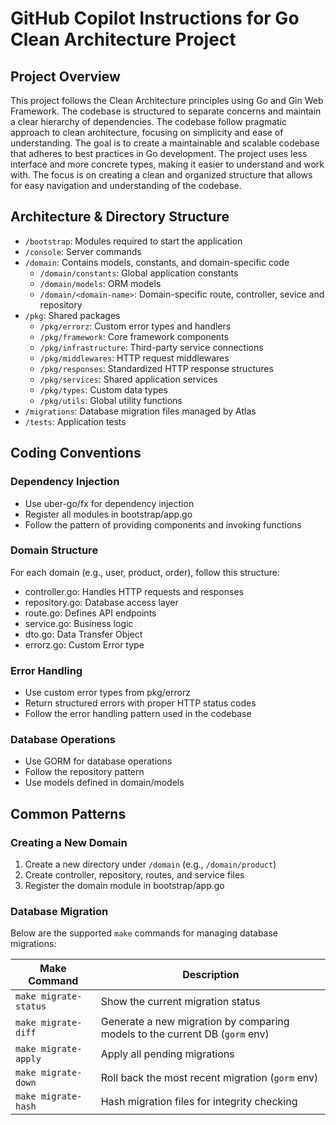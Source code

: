 # GitHub Copilot Instructions for Go Clean Architecture Project

## Project Overview
This project follows the Clean Architecture principles using Go and Gin Web Framework. The codebase is structured to separate concerns and maintain a clear hierarchy of dependencies.
The codebase follow pragmatic approach to clean architecture, focusing on simplicity and ease of understanding. The goal is to create a maintainable and scalable codebase that adheres to best practices in Go development.
The project uses less interface and more concrete types, making it easier to understand and work with. The focus is on creating a clean and organized structure that allows for easy navigation and understanding of the codebase.

## Architecture & Directory Structure

- `/bootstrap`: Modules required to start the application
- `/console`: Server commands
- `/domain`: Contains models, constants, and domain-specific code
  - `/domain/constants`: Global application constants
  - `/domain/models`: ORM models
  - `/domain/<domain-name>`: Domain-specific route, controller, sevice and repository
- `/pkg`: Shared packages
  - `/pkg/errorz`: Custom error types and handlers
  - `/pkg/framework`: Core framework components
  - `/pkg/infrastructure`: Third-party service connections
  - `/pkg/middlewares`: HTTP request middlewares
  - `/pkg/responses`: Standardized HTTP response structures
  - `/pkg/services`: Shared application services
  - `/pkg/types`: Custom data types
  - `/pkg/utils`: Global utility functions
- `/migrations`: Database migration files managed by Atlas
- `/tests`: Application tests

## Coding Conventions

### Dependency Injection
- Use uber-go/fx for dependency injection
- Register all modules in bootstrap/app.go
- Follow the pattern of providing components and invoking functions

### Domain Structure
For each domain (e.g., user, product, order), follow this structure:
- controller.go: Handles HTTP requests and responses
- repository.go: Database access layer
- route.go: Defines API endpoints
- service.go: Business logic
- dto.go: Data Transfer Object
- errorz.go: Custom Error type

### Error Handling
- Use custom error types from pkg/errorz
- Return structured errors with proper HTTP status codes
- Follow the error handling pattern used in the codebase

### Database Operations
- Use GORM for database operations
- Follow the repository pattern
- Use models defined in domain/models

## Common Patterns

### Creating a New Domain
1. Create a new directory under `/domain` (e.g., `/domain/product`)
2. Create controller, repository, routes, and service files
3. Register the domain module in bootstrap/app.go

### Database Migration

Below are the supported `make` commands for managing database migrations:

| Make Command          | Description                                                                 |
| --------------------- | --------------------------------------------------------------------------- |
| `make migrate-status` | Show the current migration status                                           |
| `make migrate-diff`   | Generate a new migration by comparing models to the current DB (`gorm` env) |
| `make migrate-apply`  | Apply all pending migrations                                                |
| `make migrate-down`   | Roll back the most recent migration (`gorm` env)                            |
| `make migrate-hash`   | Hash migration files for integrity checking      

